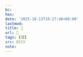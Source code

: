 ```yaml
---
bc:
hex:
date: '2025-10-13T10:27:48+08:00'
lastmod:
title: 􄝭
url: 􄝭
tags: [璛]
src: DCCV
note:
---
```

